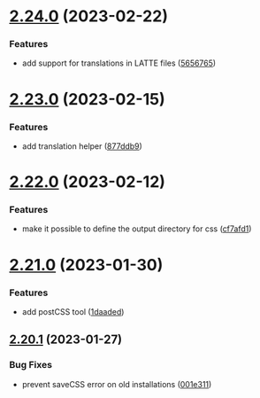 # [2.24.0](https://github.com/baumrock/RockFrontend/compare/v2.23.0...v2.24.0) (2023-02-22)


### Features

* add support for translations in LATTE files ([5656765](https://github.com/baumrock/RockFrontend/commit/5656765b998ff00d16a1887f8a1b3bbf01e9ba12))



# [2.23.0](https://github.com/baumrock/RockFrontend/compare/v2.22.0...v2.23.0) (2023-02-15)


### Features

* add translation helper ([877ddb9](https://github.com/baumrock/RockFrontend/commit/877ddb9dbda605d76450d538bb3da21615def0bd))



# [2.22.0](https://github.com/baumrock/RockFrontend/compare/v2.21.0...v2.22.0) (2023-02-12)


### Features

* make it possible to define the output directory for css ([cf7afd1](https://github.com/baumrock/RockFrontend/commit/cf7afd14be358a028a4c0a0d12d967ccd22db687))



# [2.21.0](https://github.com/baumrock/RockFrontend/compare/v2.20.1...v2.21.0) (2023-01-30)


### Features

* add postCSS tool ([1daaded](https://github.com/baumrock/RockFrontend/commit/1daadedcd364f3d828dd71c3e3bb59bb7fc6dbba))



## [2.20.1](https://github.com/baumrock/RockFrontend/compare/v2.20.0...v2.20.1) (2023-01-27)


### Bug Fixes

* prevent saveCSS error on old installations ([001e311](https://github.com/baumrock/RockFrontend/commit/001e3111af96ffbea21d8b553ed4d51162fdc600))



